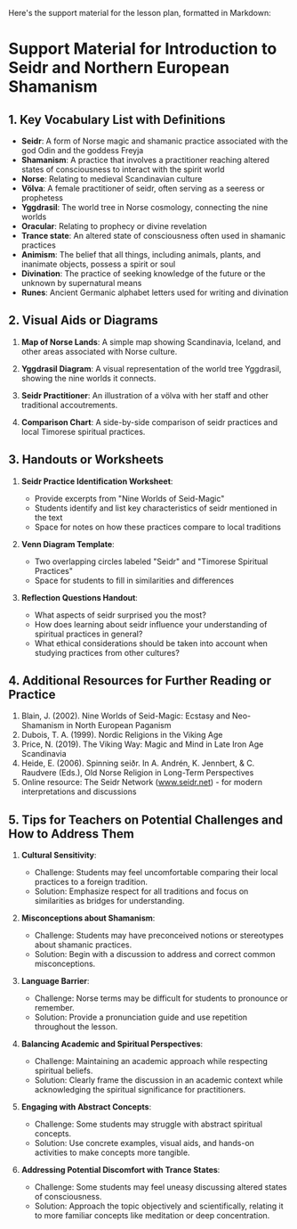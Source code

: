 Here's the support material for the lesson plan, formatted in Markdown:

# Support Material for Introduction to Seidr and Northern European Shamanism

## 1. Key Vocabulary List with Definitions

- **Seidr**: A form of Norse magic and shamanic practice associated with the god Odin and the goddess Freyja
- **Shamanism**: A practice that involves a practitioner reaching altered states of consciousness to interact with the spirit world
- **Norse**: Relating to medieval Scandinavian culture
- **Völva**: A female practitioner of seidr, often serving as a seeress or prophetess
- **Yggdrasil**: The world tree in Norse cosmology, connecting the nine worlds
- **Oracular**: Relating to prophecy or divine revelation
- **Trance state**: An altered state of consciousness often used in shamanic practices
- **Animism**: The belief that all things, including animals, plants, and inanimate objects, possess a spirit or soul
- **Divination**: The practice of seeking knowledge of the future or the unknown by supernatural means
- **Runes**: Ancient Germanic alphabet letters used for writing and divination

## 2. Visual Aids or Diagrams

1. **Map of Norse Lands**: A simple map showing Scandinavia, Iceland, and other areas associated with Norse culture.

2. **Yggdrasil Diagram**: A visual representation of the world tree Yggdrasil, showing the nine worlds it connects.

3. **Seidr Practitioner**: An illustration of a völva with her staff and other traditional accoutrements.

4. **Comparison Chart**: A side-by-side comparison of seidr practices and local Timorese spiritual practices.

## 3. Handouts or Worksheets

1. **Seidr Practice Identification Worksheet**:
   - Provide excerpts from "Nine Worlds of Seid-Magic"
   - Students identify and list key characteristics of seidr mentioned in the text
   - Space for notes on how these practices compare to local traditions

2. **Venn Diagram Template**:
   - Two overlapping circles labeled "Seidr" and "Timorese Spiritual Practices"
   - Space for students to fill in similarities and differences

3. **Reflection Questions Handout**:
   - What aspects of seidr surprised you the most?
   - How does learning about seidr influence your understanding of spiritual practices in general?
   - What ethical considerations should be taken into account when studying practices from other cultures?

## 4. Additional Resources for Further Reading or Practice

1. Blain, J. (2002). Nine Worlds of Seid-Magic: Ecstasy and Neo-Shamanism in North European Paganism
2. Dubois, T. A. (1999). Nordic Religions in the Viking Age
3. Price, N. (2019). The Viking Way: Magic and Mind in Late Iron Age Scandinavia
4. Heide, E. (2006). Spinning seiðr. In A. Andrén, K. Jennbert, & C. Raudvere (Eds.), Old Norse Religion in Long-Term Perspectives
5. Online resource: The Seidr Network (www.seidr.net) - for modern interpretations and discussions

## 5. Tips for Teachers on Potential Challenges and How to Address Them

1. **Cultural Sensitivity**: 
   - Challenge: Students may feel uncomfortable comparing their local practices to a foreign tradition.
   - Solution: Emphasize respect for all traditions and focus on similarities as bridges for understanding.

2. **Misconceptions about Shamanism**:
   - Challenge: Students may have preconceived notions or stereotypes about shamanic practices.
   - Solution: Begin with a discussion to address and correct common misconceptions.

3. **Language Barrier**:
   - Challenge: Norse terms may be difficult for students to pronounce or remember.
   - Solution: Provide a pronunciation guide and use repetition throughout the lesson.

4. **Balancing Academic and Spiritual Perspectives**:
   - Challenge: Maintaining an academic approach while respecting spiritual beliefs.
   - Solution: Clearly frame the discussion in an academic context while acknowledging the spiritual significance for practitioners.

5. **Engaging with Abstract Concepts**:
   - Challenge: Some students may struggle with abstract spiritual concepts.
   - Solution: Use concrete examples, visual aids, and hands-on activities to make concepts more tangible.

6. **Addressing Potential Discomfort with Trance States**:
   - Challenge: Some students may feel uneasy discussing altered states of consciousness.
   - Solution: Approach the topic objectively and scientifically, relating it to more familiar concepts like meditation or deep concentration.